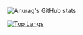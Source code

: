 

![Anurag's GitHub stats](https://github-readme-stats.vercel.app/api?username=kumole&show_icons=true&theme=dark)

[![Top Langs](https://github-readme-stats.vercel.app/api/top-langs/?username=kumole)](https://github.com/anuraghazra/github-readme-stats)



<!--
**Kumole/Kumole** is a ✨ _special_ ✨ repository because its `README.md` (this file) appears on your GitHub profile.

Here are some ideas to get you started:

- 🔭 I’m currently working on ...
- 🌱 I’m currently learning ...
- 👯 I’m looking to collaborate on ...
- 🤔 I’m looking for help with ...
- 💬 Ask me about ...
- 📫 How to reach me: ...
- 😄 Pronouns: ...
- ⚡ Fun fact: ...
-->
